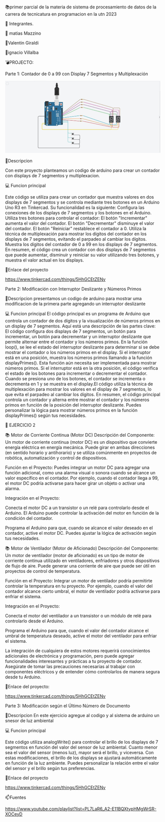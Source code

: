 📚primer parcial de la materia de sistema de procesamiento de datos de la carrera de tecnicatura en programacion en la utn 2023

📎 Integrantes.

👼 matias Mazzino

👼Valentin Giraldi

👼ignacio Villalba

💣PROJECTO:

Parte 1: Contador de 0 a 99 con Display 7 Segmentos y Multiplexación

![](https://github.com/valenngiraldi/repositorios/blob/main/1%20parte%20arduino.jpeg)

🔔Descripcion

Con este proyecto planteamos un codigo de arduino para crear un contador con displays de 7 segmentos y multiplexacion.

💻 Funcion principal

Este código se utiliza para crear un contador que muestra valores en dos displays de 7 segmentos y se controla mediante tres botones en un Arduino Uno R3 en Tinkercad. Su funcionalidad es la siguiente: Configura las conexiones de los displays de 7 segmentos y los botones en el Arduino. Utiliza tres botones para controlar el contador: El botón "Incrementar" aumenta el valor del contador. El botón "Decrementar" disminuye el valor del contador. El botón "Reiniciar" restablece el contador a 0. Utiliza la técnica de multiplexación para mostrar los dígitos del contador en los displays de 7 segmentos, evitando el parpadeo al cambiar los dígitos. Muestra los dígitos del contador de 0 a 99 en los displays de 7 segmentos. En resumen, el código crea un contador con dos displays de 7 segmentos que puede aumentar, disminuir y reiniciar su valor utilizando tres botones, y muestra el valor actual en los displays.

📡Enlace del proyecto

https://www.tinkercad.com/things/5HhGCEtZENv

Parte 2: Modificación con Interruptor Deslizante y Números Primos



🔔Descripcion presentamos un codigo de arduino para mostrar uma modificacion de la primera parte agregando un interruptor deslizante

💻 Funcion principal El código principal es un programa de Arduino que controla un contador de dos dígitos y la visualización de números primos en un display de 7 segmentos. Aquí está una descripción de las partes clave: El código configura dos displays de 7 segmentos, un botón para incrementar, un botón para decrementar y un interruptor deslizante que permite alternar entre el contador y los números primos. En la función loop(), se lee el estado del interruptor deslizante para determinar si se debe mostrar el contador o los números primos en el display. Si el interruptor está en una posición, muestra los números primos llamando a la función displayPrimes(). Esta función aún necesita ser implementada para mostrar números primos. Si el interruptor está en la otra posición, el código verifica el estado de los botones para incrementar o decrementar el contador. Cuando se presiona uno de los botones, el contador se incrementa o decrementa en 1 y se muestra en el display.El código utiliza la técnica de multiplexación para mostrar los valores en el display de 7 segmentos, lo que evita el parpadeo al cambiar los dígitos. En resumen, el código principal controla un contador y alterna entre mostrar el contador y los números primos en función de la posición del interruptor deslizante. Puedes personalizar la lógica para mostrar números primos en la función displayPrimes() según tus necesidades.

💾 EJERCICIO 2

📚 Motor de Corriente Continua (Motor DC) Descripción del Componente: Un motor de corriente continua (motor DC) es un dispositivo que convierte energía eléctrica en energía mecánica. Puede girar en ambas direcciones (en sentido horario y antihorario) y se utiliza comúnmente en proyectos de robótica, automatización y control de dispositivos.

Función en el Proyecto: Puedes integrar un motor DC para agregar una función adicional, como una alarma visual o sonora cuando se alcance un valor específico en el contador. Por ejemplo, cuando el contador llega a 99, el motor DC podría activarse para hacer girar un objeto o activar una alarma.

Integración en el Proyecto:

Conecta el motor DC a un transistor o un relé para controlarlo desde el Arduino. El Arduino puede controlar la activación del motor en función de la condición del contador.

Programa el Arduino para que, cuando se alcance el valor deseado en el contador, active el motor DC. Puedes ajustar la lógica de activación según tus necesidades.

📚 Motor de Ventilador (Motor de Aficionado) Descripción del Componente: Un motor de ventilador (motor de aficionado) es un tipo de motor de corriente continua utilizado en ventiladores, enfriadores y otros dispositivos de flujo de aire. Puede generar una corriente de aire que puede ser útil en proyectos de control de temperatura.

Función en el Proyecto: Integrar un motor de ventilador podría permitirte controlar la temperatura en tu proyecto. Por ejemplo, cuando el valor del contador alcance cierto umbral, el motor de ventilador podría activarse para enfriar el sistema.

Integración en el Proyecto:

Conecta el motor del ventilador a un transistor o un módulo de relé para controlarlo desde el Arduino.

Programa el Arduino para que, cuando el valor del contador alcance el umbral de temperatura deseado, active el motor del ventilador para enfriar el sistema.

La integración de cualquiera de estos motores requerirá conocimientos adicionales de electrónica y programación, pero puede agregar funcionalidades interesantes y prácticas a tu proyecto de contador. Asegúrate de tomar las precauciones necesarias al trabajar con componentes eléctricos y de entender cómo controlarlos de manera segura desde tu Arduino.

📡Enlace del proyecto:

https://www.tinkercad.com/things/5HhGCEtZENv

Parte 3: Modificación según el Último Número de Documento 

🔔Descripcion En este ejercicio agregue al codigo y al sistema de arduino un snesor de luz ambiental

💻 Funcion principal

Este código utiliza analogWrite() para controlar el brillo de los displays de 7 segmentos en función del valor del sensor de luz ambiental. Cuanto menor sea el valor del sensor (menos luz), mayor será el brillo, y viceversa. Con estas modificaciones, el brillo de los displays se ajustará automáticamente en función de la luz ambiente. Puedes personalizar la relación entre el valor del sensor y el brillo según tus preferencias.

📡Enlace del proyecto

https://www.tinkercad.com/things/5HhGCEtZENv

📫Fuentes

https://www.youtube.com/playlist?list=PL7LaR6_A2-E11BQXtypHMgWrSR-XOCeyD




